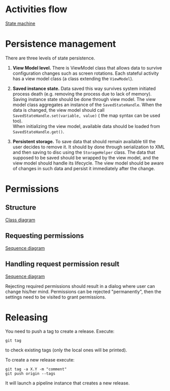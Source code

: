 # Activities flow

[State machine](activities_flow.mmd)

# Persistence management

There are three levels of state persistence.

1. **View Model level.** There is ViewModel class that allows data to survive configuration changes such as screen rotations. Each stateful activity has a view model class (a class
   extending the `ViewModel`).

2. **Saved instance state.** Data saved this way survives system initiated process death (e.g. removing the process due to lack of memory). Saving instance state should be done
   through view model. The view model class aggregates an instance of the `SavedStateHandle`. When the data is changed, the view model should
   call `SavedStateHandle.set(variable, value)` (
   the map syntax can be used too).  
   When initializing the view model, available data should be loaded from `SavedStateHandle.get()`.

3. **Persistent storage.** To save data that should remain available till the user decides to remove it. It should by done through serialization to XML and then saving to disc
   using the `StorageHelper` class. The data that supposed to be saved should be wrapped by the view model, and the view model should handle its lifecycle. The view model should be
   aware of changes in such data and persist it immediately after the change.

# Permissions

## Structure

[Class diagram](permissions_class_diagram.mmd)

## Requesting permissions

[Sequence diagram](requesting_permissions_sequence_diagram.mmd)

## Handling request permission result

[Sequence diagram](handling_request_result.mmd)

Rejecting required permissions should result in a dialog where user can change his/her mind. Permissions can be rejected "permanently", then the settings need to be visited to
grant permissions.

# Releasing

You need to push a tag to create a release. Execute:

```
git tag
```

to check existing tags (only the local ones will be printed).

To create a new release execute:

```
git tag -a X.Y -m "comment"
git push origin --tags
```

It will launch a pipeline instance that creates a new release.
